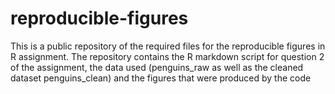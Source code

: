 # reproducible-figures
This is a public repository of the required files for the reproducible figures in R assignment.
The repository contains the R markdown script for question 2 of the assignment, the data used (penguins_raw as well as the cleaned dataset penguins_clean) and the figures that were produced by the code

